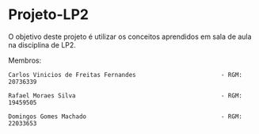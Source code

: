 # Projeto-LP2
O objetivo deste projeto é utilizar os conceitos aprendidos em sala de aula na disciplina de LP2. 

Membros:
    
    Carlos Vinicios de Freitas Fernandes                        - RGM: 20736339

    Rafael Moraes Silva                                         - RGM: 19459505

    Domingos Gomes Machado                                      - RGM: 22033653
     
    
